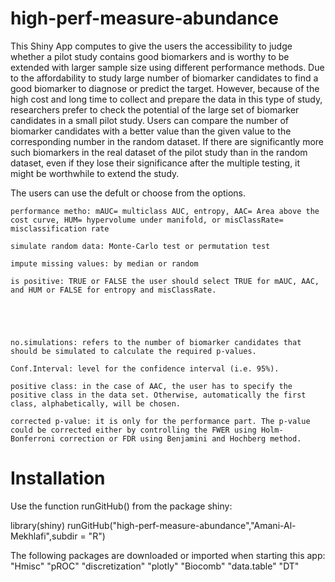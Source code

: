 # high-perf-measure-abundance

This Shiny App computes to give the users the accessibility to judge whether a pilot study contains good biomarkers and is worthy to be extended with larger sample size using different performance methods. 
Due to the affordability to study large number of biomarker candidates to find a good biomarker to diagnose or predict the target. However, because of the high cost and long time to collect and prepare the data in this type of study, researchers prefer to check the potential of the large set of biomarker candidates in a small pilot study. Users can compare the number of biomarker candidates with a better value than the given value to the corresponding number in the random dataset. If there are significantly more such biomarkers in the real dataset of the pilot study than in the random dataset, even if they lose their significance after the multiple testing, it might be worthwhile to extend the study. 


The users can use the defult or choose from the options. 

    performance metho: mAUC= multiclass AUC, entropy, AAC= Area above the cost curve, HUM= hypervolume under manifold, or misClassRate= misclassification rate 
    
    simulate random data: Monte-Carlo test or permutation test
	
    impute missing values: by median or random 
	
    is positive: TRUE or FALSE the user should select TRUE for mAUC, AAC, and HUM or FALSE for entropy and misClassRate.
	


 

    no.simulations: refers to the number of biomarker candidates that should be simulated to calculate the required p-values.

    Conf.Interval: level for the confidence interval (i.e. 95%). 

    positive class: in the case of AAC, the user has to specify the positive class in the data set. Otherwise, automatically the first class, alphabetically, will be chosen.

    corrected p-value: it is only for the performance part. The p-value could be corrected either by controlling the FWER using Holm-Bonferroni correction or FDR using Benjamini and Hochberg method.




# Installation

Use the function runGitHub() from the package shiny:

library(shiny)
runGitHub("high-perf-measure-abundance","Amani-Al-Mekhlafi",subdir = "R")

The following packages are downloaded or imported when starting this app:
"Hmisc"
"pROC"
"discretization"
"plotly"
"Biocomb"
"data.table"
"DT"
